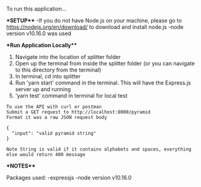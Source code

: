 To run this application...

**\***SETUP**\*\***
-If you do not have Node.js on your machine, please go to https://nodejs.org/en/download/ to download and install node.js
-node version v10.16.0 was used

**\***Run Application Locally**\*\***

1. Navigate into the location of splitter folder
2. Open up the terminal from inside the splitter folder (or you can navigate to this directory from the terminal)
3. In terminal, cd into splitter
4. Run 'yarn start' command in the terminal. This will have the Express.js server up and running
5. 'yarn test' command in terminal for local test

```
To use the API with curl or postman
Submit a GET request to http://localhost:8000/pyramid
Format it was a raw JSON request body

{
  "input": "valid pyramid string"
}

Note String is valid if it contains alphabets and spaces, everything else would return 400 message
```

**\***NOTES**\*\***

Packages used:
-expressjs
-node version v10.16.0
